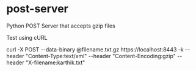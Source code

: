 # post-server
Python POST Server that accepts gzip files


Test using cURL

curl -X POST --data-binary @filename.txt.gz https://localhost:8443 -k --header "Content-Type:text/xml" --header "Content-Encoding:gzip" --header "X-filename:karthik.txt"
